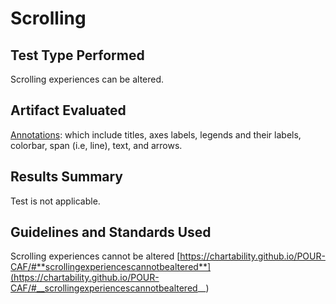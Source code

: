 # Scrolling

## Test Type Performed

Scrolling experiences can be altered.

## Artifact Evaluated

[Annotations](https://docs.bokeh.org/en/latest/docs/user_guide/interaction.html): which include titles, axes labels, legends and their labels, colorbar, span (i.e, line), text, and arrows.

## Results Summary

Test is not applicable.

<!-- ## Expected Behavior (Pass/Fail)
- *FAIL* - Scrolling experiences must provide a way to be adjusted or opted out of. Infinite scrolling, parallax scrolling, and “scrollytelling” experiences must come with the ability to be turned off or used optionally, with an option like “load more” or “next” in its place for keyboard only users.

## Image or Video of Failure
<figure>
    <img width="803" alt="Two line charts are shown side by side. The chart on the left has been scrolled out so far that you barely see it in the center, and cannot gain any information from it. The chart on the right is scrolled in the point where the lines are not visible at all." src="./assets/plotting-interface_scrolling.png">
    <figcaption>Two line charts are shown side by side. The chart on the left has been scrolled out so far that you barely see it in the center, and cannot gain any information from it. The chart on the right is scrolled in the point where the lines are not visible at all.</figcaption>
</figure>


## Steps to Reproduce
Using the line chart's scrolling tool, scroll forward or backward continually to change the chart's view.  -->

## Guidelines and Standards Used

Scrolling experiences cannot be altered [https://chartability.github.io/POUR-CAF/#**scrollingexperiencescannotbealtered**](https://chartability.github.io/POUR-CAF/#__scrollingexperiencescannotbealtered__)

<!-- ## Related Evidence
(Added if additional evidence has already been gathered for related elements. This will not be edited retroactively, however, due to scope creep. This means that the latest issues will have the most Related Evidence listed.) -->

<!-- ## Known or Documented Issues
(If there is already a github issue created for this test or a related test, it will be listed here.) -->

<!-- ## Technical Details
- Chrome Version 129.0.6668.59 (64-bit)
- Windows 11 Build 22631.3958

*Updated as of: September 18th, 2024* -->

<!-- ## Notes
A seasoned SR (screen reader) user could have the knowledge to navigate and explore webpages and graphs with more nuance, whether through manual mode switching, certain key shortcuts, etc. These tests are done by a sighted user with the SR’s default options and performed as if a new or beginner user is interacting with these elements. We would expect that all users could be able to navigate smoothly, regardless of experience levels. -->

